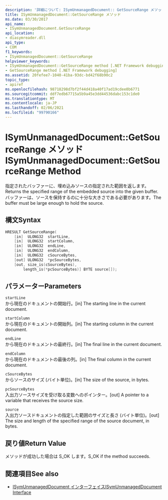 ```yaml
---
description: '詳細について: ISymUnmanagedDocument:: GetSourceRange メソッド'
title: ISymUnmanagedDocument::GetSourceRange メソッド
ms.date: 03/30/2017
api_name:
- ISymUnmanagedDocument.GetSourceRange
api_location:
- diasymreader.dll
api_type:
- COM
f1_keywords:
- ISymUnmanagedDocument::GetSourceRange
helpviewer_keywords:
- ISymUnmanagedDocument::GetSourceRange method [.NET Framework debugging]
- GetSourceRange method [.NET Framework debugging]
ms.assetid: 20fefee7-1040-41ba-93dc-bd42f68b90c2
topic_type:
- apiref
ms.openlocfilehash: 98718298d7bf2f44d418a40f17ad19cdee0b6771
ms.sourcegitcommit: ddf7edb67715a5b9a45e3dd44536dabc153c1de0
ms.translationtype: MT
ms.contentlocale: ja-JP
ms.lasthandoff: 02/06/2021
ms.locfileid: "99790166"
---
```

# <a name="isymunmanageddocumentgetsourcerange-method"></a><span data-ttu-id="0a55a-103">ISymUnmanagedDocument::GetSourceRange メソッド</span><span class="sxs-lookup"><span data-stu-id="0a55a-103">ISymUnmanagedDocument::GetSourceRange Method</span></span>

<span data-ttu-id="0a55a-104">指定されたバッファーに、埋め込みソースの指定された範囲を返します。</span><span class="sxs-lookup"><span data-stu-id="0a55a-104">Returns the specified range of the embedded source into the given buffer.</span></span> <span data-ttu-id="0a55a-105">バッファーは、ソースを保持するのに十分な大きさである必要があります。</span><span class="sxs-lookup"><span data-stu-id="0a55a-105">The buffer must be large enough to hold the source.</span></span>  
  
## <a name="syntax"></a><span data-ttu-id="0a55a-106">構文</span><span class="sxs-lookup"><span data-stu-id="0a55a-106">Syntax</span></span>  
  
```cpp  
HRESULT GetSourceRange(  
    [in]  ULONG32  startLine,  
    [in]  ULONG32  startColumn,  
    [in]  ULONG32  endLine,  
    [in]  ULONG32  endColumn,  
    [in]  ULONG32  cSourceBytes,  
    [out] ULONG32  *pcSourceBytes,  
    [out, size_is(cSourceBytes),  
        length_is(*pcSourceBytes)] BYTE source[]);  
```  
  
## <a name="parameters"></a><span data-ttu-id="0a55a-107">パラメーター</span><span class="sxs-lookup"><span data-stu-id="0a55a-107">Parameters</span></span>  

 `startLine`  
 <span data-ttu-id="0a55a-108">から現在のドキュメントの開始行。</span><span class="sxs-lookup"><span data-stu-id="0a55a-108">[in] The starting line in the current document.</span></span>  
  
 `startColumn`  
 <span data-ttu-id="0a55a-109">から現在のドキュメントの開始列。</span><span class="sxs-lookup"><span data-stu-id="0a55a-109">[in] The starting column in the current document.</span></span>  
  
 `endLine`  
 <span data-ttu-id="0a55a-110">から現在のドキュメントの最終行。</span><span class="sxs-lookup"><span data-stu-id="0a55a-110">[in] The final line in the current document.</span></span>  
  
 `endColumn`  
 <span data-ttu-id="0a55a-111">から現在のドキュメントの最後の列。</span><span class="sxs-lookup"><span data-stu-id="0a55a-111">[in] The final column in the current document.</span></span>  
  
 `cSourceBytes`  
 <span data-ttu-id="0a55a-112">からソースのサイズ (バイト単位)。</span><span class="sxs-lookup"><span data-stu-id="0a55a-112">[in] The size of the source, in bytes.</span></span>  
  
 `pcSourceBytes`  
 <span data-ttu-id="0a55a-113">入出力ソースサイズを受け取る変数へのポインター。</span><span class="sxs-lookup"><span data-stu-id="0a55a-113">[out] A pointer to a variable that receives the source size.</span></span>  
  
 `source`  
 <span data-ttu-id="0a55a-114">入出力ソースドキュメントの指定した範囲のサイズと長さ (バイト単位)。</span><span class="sxs-lookup"><span data-stu-id="0a55a-114">[out] The size and length of the specified range of the source document, in bytes.</span></span>  
  
## <a name="return-value"></a><span data-ttu-id="0a55a-115">戻り値</span><span class="sxs-lookup"><span data-stu-id="0a55a-115">Return Value</span></span>  

 <span data-ttu-id="0a55a-116">メソッドが成功した場合は S_OK します。</span><span class="sxs-lookup"><span data-stu-id="0a55a-116">S_OK if the method succeeds.</span></span>  
  
## <a name="see-also"></a><span data-ttu-id="0a55a-117">関連項目</span><span class="sxs-lookup"><span data-stu-id="0a55a-117">See also</span></span>

- [<span data-ttu-id="0a55a-118">ISymUnmanagedDocument インターフェイス</span><span class="sxs-lookup"><span data-stu-id="0a55a-118">ISymUnmanagedDocument Interface</span></span>](isymunmanageddocument-interface.md)
